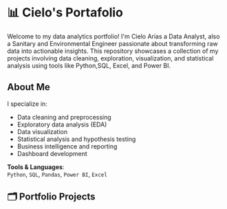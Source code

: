 # 📊 Cielo's Portafolio
Welcome to my data analytics portfolio! I'm Cielo Arias a Data Analyst, also a Sanitary and Environmental Engineer passionate about transforming raw data into actionable insights. This repository showcases a collection of my projects involving data cleaning, exploration, visualization, and statistical analysis using tools like Python,SQL, Excel, and Power BI.
## About Me
I specialize in:

- Data cleaning and preprocessing
- Exploratory data analysis (EDA)
- Data visualization
- Statistical analysis and hypothesis testing
- Business intelligence and reporting
- Dashboard development

**Tools & Languages**:  
`Python`, `SQL`, `Pandas`, `Power BI`, `Excel`

## 🗂️ Portfolio Projects


